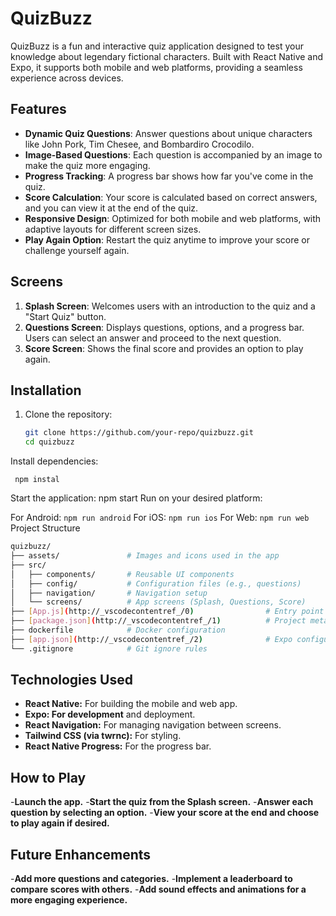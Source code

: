 # QuizBuzz

QuizBuzz is a fun and interactive quiz application designed to test your knowledge about legendary fictional characters. Built with React Native and Expo, it supports both mobile and web platforms, providing a seamless experience across devices.

## Features

- **Dynamic Quiz Questions**: Answer questions about unique characters like John Pork, Tim Chesee, and Bombardiro Crocodilo.
- **Image-Based Questions**: Each question is accompanied by an image to make the quiz more engaging.
- **Progress Tracking**: A progress bar shows how far you've come in the quiz.
- **Score Calculation**: Your score is calculated based on correct answers, and you can view it at the end of the quiz.
- **Responsive Design**: Optimized for both mobile and web platforms, with adaptive layouts for different screen sizes.
- **Play Again Option**: Restart the quiz anytime to improve your score or challenge yourself again.

## Screens

1. **Splash Screen**: Welcomes users with an introduction to the quiz and a "Start Quiz" button.
2. **Questions Screen**: Displays questions, options, and a progress bar. Users can select an answer and proceed to the next question.
3. **Score Screen**: Shows the final score and provides an option to play again.

## Installation

1. Clone the repository:
   ```bash
   git clone https://github.com/your-repo/quizbuzz.git
   cd quizbuzz

Install dependencies:
   ```
	npm instal
 ```
Start the application:
npm start
Run on your desired platform:

For Android:    ``` npm run android ```
	For iOS:  ``` npm run ios ```
	For Web: ``` npm run web ```
Project Structure
 ``` bash
quizbuzz/
├── assets/               # Images and icons used in the app
├── src/
│   ├── components/       # Reusable UI components
│   ├── config/           # Configuration files (e.g., questions)
│   ├── navigation/       # Navigation setup
│   └── screens/          # App screens (Splash, Questions, Score)
├── [App.js](http://_vscodecontentref_/0)                # Entry point of the app
├── [package.json](http://_vscodecontentref_/1)          # Project metadata and dependencies
├── dockerfile            # Docker configuration
├── [app.json](http://_vscodecontentref_/2)              # Expo configuration
└── .gitignore            # Git ignore rules
```

## Technologies Used
- **React Native:** For building the mobile and web app.
- **Expo: For development** and deployment.
- **React Navigation:** For managing navigation between screens.
- **Tailwind CSS (via twrnc):** For styling.
- **React Native Progress:** For the progress bar.

## How to Play
-**Launch the app.**
-**Start the quiz from the Splash screen.**
-**Answer each question by selecting an option.**
-**View your score at the end and choose to play again if desired.**

## Future Enhancements
-**Add more questions and categories.**
-**Implement a leaderboard to compare scores with others.**
-**Add sound effects and animations for a more engaging experience.**

